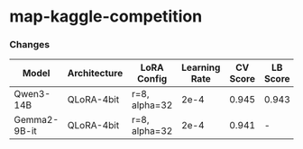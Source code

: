 # map-kaggle-competition

### Changes

| Model | Architecture | LoRA Config | Learning Rate | CV Score | LB Score |
|-------|-------------|-------------|---------------|----------|----------|
| Qwen3-14B | QLoRA-4bit | r=8, alpha=32 | 2e-4 | 0.945 | 0.943 |
| Gemma2-9B-it | QLoRA-4bit | r=8, alpha=32 | 2e-4 | 0.941 | - |
